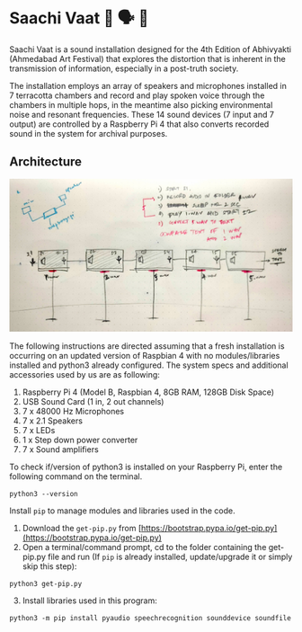 # Saachi Vaat 📢 🗣 📰
Saachi Vaat is a sound installation designed for the 4th Edition of Abhivyakti (Ahmedabad Art Festival) that explores
the distortion that is inherent in the transmission of information, especially in a post-truth society.

The installation employs an array of speakers and microphones installed in 7 terracotta chambers and record and play
spoken voice through the chambers in multiple hops, in the meantime also picking environmental noise and resonant
frequencies. These 14 sound devices (7 input and 7 output) are controlled by a Raspberry Pi 4 that also converts
recorded sound in the system for archival purposes.

## Architecture
![Rough system architecture for sound installation. Individual boxes represent individual sound chambers.](./docs/arch.jpg)


The following instructions are directed assuming that a fresh installation is occurring on an updated version of Raspbian 4 with no modules/libraries installed and python3 already configured. The system specs and additional accessories used by us are as following:
1. Raspberry Pi 4 (Model B, Raspbian 4, 8GB RAM, 128GB Disk Space)
2. USB Sound Card (1 in, 2 out channels)
3. 7 x 48000 Hz Microphones
4. 7 x 2.1 Speakers
5. 7 x LEDs
6. 1 x Step down power converter
7. 7 x Sound amplifiers

To check if/version of python3 is installed on your Raspberry Pi, enter the following command on the terminal.

```commandline
python3 --version
```
Install `pip` to manage modules and libraries used in the code. 
1. Download the `get-pip.py` from [https://bootstrap.pypa.io/get-pip.py](https://bootstrap.pypa.io/get-pip.py) 
2. Open a terminal/command prompt, cd to the folder containing the get-pip.py file and run (If `pip` is already installed, update/upgrade it or simply skip this step):
```commandline
python3 get-pip.py
```
3. Install libraries used in this program:
```commandline
python3 -m pip install pyaudio speechrecognition sounddevice soundfile
```
